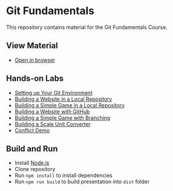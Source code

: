# Git Fundamentals

This repository contains material for the Git Fundamentals Course.

## View Material

* [Open in browser](https://rstropek.github.io/git-fundamentals)

## Hands-on Labs

* [Setting up Your Git Environment](https://github.com/rstropek/git-fundamentals/blob/master/content/labs/0010-setup.md)
* [Building a Website in a Local Repository](https://github.com/rstropek/git-fundamentals/blob/master/content/labs/0020-local-repo.md)
* [Building a Simple Game in a Local Repository](https://github.com/rstropek/git-fundamentals/blob/master/content/labs/0030-tags-stashing.md)
* [Building a Website with GitHub](https://github.com/rstropek/git-fundamentals/blob/master/content/labs/0040-remotes.md)
* [Building a Simple Game with Branching](https://github.com/rstropek/git-fundamentals/blob/master/content/labs/0050-branching.md)
* [Building a Scale Unit Converter](https://github.com/rstropek/git-fundamentals/blob/master/content/labs/0060-pull-request.md)
* [Conflict Demo](https://github.com/rstropek/git-fundamentals/blob/master/content/labs/9010-merge-conflict.md)

## Build and Run

* Install [Node.js](https://nodejs.org/en/)
* Clone repository
* Run `npm install` to install dependencies
* Run `npm run build` to build presentation into `dist` folder
